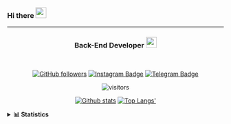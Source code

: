 ### Hi there <img height="25" width="25"  src="https://camo.githubusercontent.com/35d3d11359a49bf12aebb834cc13fd81b95eff4e/68747470733a2f2f6d656469612e67697068792e636f6d2f6d656469612f6876524a434c467a6361737252346961377a2f67697068792e676966">

<hr>

<div align="center">
  
### Back-End Developer <img height="25" src="https://camo.githubusercontent.com/40dff491d4e8123af55298ef908faedb66c463e5/68747470733a2f2f6d656469612e67697068792e636f6d2f6d656469612f57556c706c634d704f43456d5447427442572f67697068792e676966">
 
</div>

<br>

<div align="center">

[![GitHub followers](https://img.shields.io/github/followers/hanifazzuhdi?label=Follow&style=social)](https://github.com/hanifazzuhdi/?tab=follow) 
[![Instagram Badge](https://img.shields.io/badge/-hanifazzuhdi-blue?style=social&logo=Instagram&link=https://www.instagram.com/hnfhanif52/)](https://www.instagram.com/hnfhanif52/)
[![Telegram Badge](https://img.shields.io/badge/-hanifazzuhdi-blue?style=social&logo=telegram&link=https://www.t.me/hanif0198/)](https://www.t.me/hanif0198/) 

![visitors](https://visitor-badge.glitch.me/badge?page_id=hanifazzuhdi.hanifazzuhdi)

[![Github stats](https://github-readme-stats.vercel.app/api?username=hanifazzuhdi&count_private=true&title_color=333&text_color=777&show_icons=true&icon_color=333&line_height=20px)](https://github.com/hanifazzuhdi)
[![Top Langs'](https://github-readme-stats.vercel.app/api/top-langs/?username=hanifazzuhdi&layout=compact)](https://github.com/hanifazzuhdi) 

 </div>
 
<details>
  <summary><b> 📊 Statistics </b></summary>
  
  <br/>
  
  <!--START_SECTION:waka-->
![Lines of code](https://img.shields.io/badge/From%20Hello%20World%20I%27ve%20Written-6.9%20million%20lines%20of%20code-blue)

**🐱 My Github Data** 

> 🏆 449 Contributions in the Year 2021
 > 
> 📦 254.4 kB Used in Github's Storage 
 > 
> 🚫 Not Opted to Hire
 > 
> 📜 21 Public Repositories 
 > 
> 🔑 17 Private Repositories  
 > 
**I'm an Early 🐤** 

```text
🌞 Morning    272 commits    ██████████░░░░░░░░░░░░░░░   42.37% 
🌆 Daytime    222 commits    ████████░░░░░░░░░░░░░░░░░   34.58% 
🌃 Evening    117 commits    ████░░░░░░░░░░░░░░░░░░░░░   18.22% 
🌙 Night      31 commits     █░░░░░░░░░░░░░░░░░░░░░░░░   4.83%

```
📅 **I'm Most Productive on Tuesday** 

```text
Monday       85 commits     ███░░░░░░░░░░░░░░░░░░░░░░   13.24% 
Tuesday      126 commits    █████░░░░░░░░░░░░░░░░░░░░   19.63% 
Wednesday    99 commits     ███░░░░░░░░░░░░░░░░░░░░░░   15.42% 
Thursday     111 commits    ████░░░░░░░░░░░░░░░░░░░░░   17.29% 
Friday       78 commits     ███░░░░░░░░░░░░░░░░░░░░░░   12.15% 
Saturday     82 commits     ███░░░░░░░░░░░░░░░░░░░░░░   12.77% 
Sunday       61 commits     ██░░░░░░░░░░░░░░░░░░░░░░░   9.5%

```


📊 **This Week I Spent My Time On** 

```text
⌚︎ Time Zone: Asia/Jakarta

💬 Programming Languages: 
Blade Template           21 hrs 21 mins      ████████████████░░░░░░░░░   64.02% 
PHP                      9 hrs 24 mins       ███████░░░░░░░░░░░░░░░░░░   28.18% 
SCSS                     2 hrs 6 mins        █░░░░░░░░░░░░░░░░░░░░░░░░   6.31% 
CSS                      16 mins             ░░░░░░░░░░░░░░░░░░░░░░░░░   0.82% 
Other                    5 mins              ░░░░░░░░░░░░░░░░░░░░░░░░░   0.25%

🔥 Editors: 
VS Code                  33 hrs 22 mins      █████████████████████████   100.0%

💻 Operating System: 
Mac                      33 hrs 22 mins      █████████████████████████   100.0%

```


 Last Updated on 17/07/2021
<!--END_SECTION:waka-->
</details>
